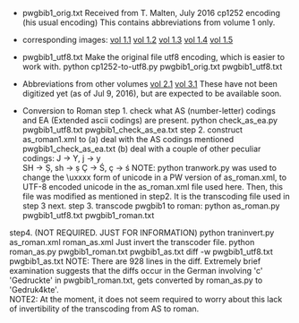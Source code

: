 
*  pwgbib1_orig.txt
Received from T. Malten, July 2016
cp1252  encoding (his usual encoding)
This contains abbreviations from volume 1 only.

* corresponding images:
[vol 1.1](http://www.sanskrit-lexicon.uni-koeln.de/scans/csldoc_images/pwg1-0000--06.png)
[vol 1.2](http://www.sanskrit-lexicon.uni-koeln.de/scans/csldoc_images/pwg1-0000--08.png)
[vol 1.3](http://www.sanskrit-lexicon.uni-koeln.de/scans/csldoc/_images/pwg1-0000--09.png)
[vol 1.4](http://www.sanskrit-lexicon.uni-koeln.de/scans/csldoc/_images/pwg1-0000--10.png)
[vol 1.5](http://www.sanskrit-lexicon.uni-koeln.de/scans/csldoc/_images/pwg1-0000--11.png)

* pwgbib1_utf8.txt
Make the original file utf8 encoding, which is easier to work with.
python cp1252-to-utf8.py  pwgbib1_orig.txt pwgbib1_utf8.txt

* Abbreviations from other volumes
[vol 2.1](http://www.sanskrit-lexicon.uni-koeln.de/scans/csldoc/_images/pwg2-0000--05.png)
[vol 3.1](http://www.sanskrit-lexicon.uni-koeln.de/scans/csldoc/_images/pwg3-0000--03.png)
These have not been digitized yet (as of Jul 9, 2016), but are expected to be
available soon.


* Conversion to Roman
step 1.  check what AS (number-letter) codings and EA (Extended ascii codings)
are present.
python check_as_ea.py pwgbib1_utf8.txt pwgbib1_check_as_ea.txt
step 2. construct as_roman1.xml to 
  (a) deal with the AS codings mentioned pwgbib1_check_as_ea.txt
  (b) deal with a couple of other peculiar codings:
      J -> Y,  j -> y  
      SH -> Ṣ, sh -> ṣ
      Ç -> Ś, ç -> ś
NOTE: python tranwork.py was used to change the \uxxxx form of unicode
    in a PW version of as_roman.xml, to UTF-8 encoded unicode in the
    as_roman.xml file used here.  Then, this file was modified as 
    mentioned in step2.  It is the transcoding file used in step 3 next.
step 3. transcode pwgbib1 to roman:
python as_roman.py pwgbib1_utf8.txt pwgbib1_roman.txt

step4.  (NOT REQUIRED. JUST FOR INFORMATION)
python traninvert.py as_roman.xml roman_as.xml
  Just invert the transcoder file.
python roman_as.py pwgbib1_roman.txt pwgbib1_as.txt
diff -w pwgbib1_utf8.txt pwgbib1_as.txt
 NOTE: There are 928 lines in the diff.  Extremely brief  examination suggests
  that the diffs occur in the German involving 'c'
  'Gedruckte' in pwgbib1_roman.txt, gets converted by roman_as.py to
  'Gedruk4kte'.  
 NOTE2: At the moment, it does not seem required to worry about this
    lack of invertibility of the transcoding from AS to roman.
